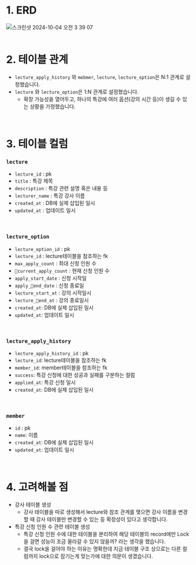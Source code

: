 # 1. ERD
![스크린샷 2024-10-04 오전 3 39 07](https://github.com/user-attachments/assets/d5df8992-04ff-4013-9aa2-df061d616138)
<br/>
<br/>

# 2. 테이블 관계
- `lecture_apply_history` 와 `mebmer`, `lecture`, `lecture_option`은 N:1 관계로 설정했습니다.
- `lecture` 와 `lecture_option`은 1:N 관계로 설정했습니다.
  - 확장 가능성을 열어두고, 하나의 특강에 여러 옵션(강의 시간 등)이 생길 수 있는 상황을 가정했습니다.
<br/>

# 3. 테이블 컬럼
### `lecture`
- `lecture_id` : pk
- `title` : 특강 제목
- `description` : 특강 관련 설명 혹은 내용 등
- `lecturer_name` : 특강 강사 이름
- `created_at` : DB에 실제 삽입된 일시
- `updated_at` : 업데이트 일시
<br/>

### `lecture_option`
- `lecture_option_id` : pk
- `lecture_id` : lecture테이블을 참조하는 fk
- `max_apply_count` : 최대 신청 인원 수
- `current_apply_count` : 현재 신청 인원 수
- `apply_start_date` : 신청 시작일
- `apply_end_date` : 신청 종료일
- `lecture_start_at` : 강의 시작일시
- `lecture_end_at` : 강의 종료일시
- `created_at`: DB에 실제 삽입된 일시
- `updated_at`: 업데이트 일시
<br/>

### `lecture_apply_history`
- `lecture_apply_history_id` : pk
- `lecture_id`: lecture테이블을 참조하는 fk
- `member_id`: member테이블을 참조하는 fk
- `success`: 특강 신청에 대한 성공과 실패를 구분하는 컬럼
- `applied_at`: 특강 신청 일시
- `created_at`: DB에 실제 삽입된 일시
<br/>

### `member`
- `id` : pk
- `name`: 이름
- `created_at`: DB에 실제 삽입된 일시
- `updated_at`: 업데이트 일시
<br/>

# 4. 고려해볼 점
- 강사 테이블 생성
  - 강사 테이블을 따로 생성해서 lecture와 참조 관계를 맺으면 강사 이름을 변경할 때 강사 테이블만 변경할 수 있는 등 확장성이 있다고 생각합니다.
- 특강 신청 인원 수 관련 테이블 생성
  - 특강 신청 인원 수에 대한 테이블을 분리하여 해당 테이블의 record에만 Lock을 걸면 성능이 조금 올라갈 수 있지 않을까? 라는 생각을 했습니다.
  - 결국 lock을 걸어야 하는 이유는 명확한데 지금 테이블 구조 상으로는 다른 컬럼까지 lock으로 잠기는게 맞는가에 대한 의문이 생겼습니다.   

